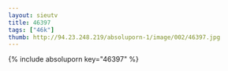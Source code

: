 ```yaml
--- 
layout: sieutv
title: 46397
tags: ["46k"]
thumb: http://94.23.248.219/absoluporn-1/image/002/46397.jpg
---
```

{% include absoluporn key="46397" %} 
